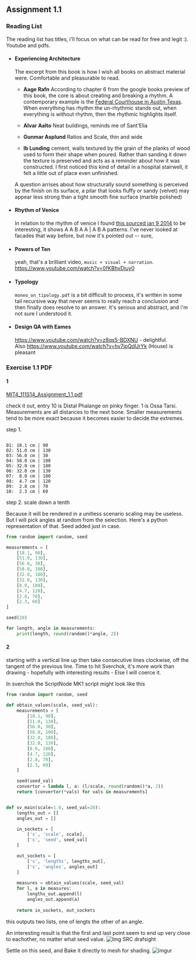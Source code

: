 ## Assignment 1.1

### Reading List 

The reading list has titles, i'll focus on what can be read for free and legit :). Youtube and pdfs. 

- #### Experiencing Architecture
  The excerpt from this book is how I wish all books on abstract material were. Comfortable and pleasurable to read. 

  - **Aage Rafn** 
  According to chapter 6 from the google books preview of this book, the core is about creating and breaking a rhythm. A contemporary example is the [Federal Courthouse in Austin Texas](http://en.wikipedia.org/wiki/Austin,_Texas#mediaviewer/File:Federal_Courthouse,_Austin,_TX_IMG_6339.JPG). When everything has rhythm the un-rhythmic stands out, when everything is without rhythm, then the rhythmic highlights itself.

  - **Alvar Aalto**
  Neat buildings, reminds me of Sant'Elia

  - **Gunmar Asplund**
  Ratios and Scale, thin and wide

  - **Ib Lunding** cement, walls textured by the grain of the planks of wood used to form their shape when poured. Rather than sanding it down the texture is preserved and acts as a reminder about how it was constructed. I first noticed this kind of detail in a hospital stairwell, it felt a little out of place even unfinished.

  A question arrises about how structurally sound something is perceived by the finish on its surface, a pilar that looks fluffy or sandy (velvet) may appear less strong than a tight smooth fine surface (marble polished)

- #### Rhythm of Venice
  In relation to the rhythm of venice I found [this sourced jan 9 2014](http://ocw.mit.edu/courses/architecture/4-111-introduction-to-architecture-environmental-design-spring-2014/readings/) to be interesting, it shows A A B A A | A B A patterns. I've never looked at facades that way before, but now it's pointed out -- sure, 

- #### Powers of Ten
  yeah, that's a brilliant video, `music + visual + narration`. 
  https://www.youtube.com/watch?v=0fKBhvDjuy0

- #### Typology
  `moneo_on_tipology.pdf` is a bit difficult to process, it's written in some tail recursive way that never seems to really reach a conclusion and then finally does resolve to an answer. It's serious and abstract, and i'm not sure I understood it. 

- #### Design QA with Eames
  https://www.youtube.com/watch?v=z8qs5-BDXNU - delightful.  
  Also https://www.youtube.com/watch?v=hv7ipQdUrYk (House) is pleasant

### Exercise 1.1 PDF

#### 1

[MIT4_111S14_Assignment_1.1.pdf](http://ocw.mit.edu/courses/architecture/4-111-introduction-to-architecture-environmental-design-spring-2014/assignments/MIT4_111S14_Assignment_1.1.pdf)

check it out, entry 10 is Distal Phalange on pinky finger. 1 is Ossa Tarsi. Measurements are all distances to the next bone. Smaller measurements tend to be more exact because it becomes easier to decide the extremes.

step 1.

```text

01: 18.1 cm | 90
02: 51.0 cm | 130
03: 56.0 cm | 30
04: 58.0 cm | 100
05: 32.0 cm | 180
06: 32.0 cm | 130
07:  8.0 cm | 180
08:  4.7 cm | 120
09:  2.8 cm | 70
10:  2.3 cm | 60
```

step 2. scale down a tenth

Because it will be rendered in a unitless scenario scaling may be useless. But I will pick angles at random from the selection. Here's a python representation of that. Seed added just in case.

```python
from random import random, seed

measurements = [
    [18.1, 90],
    [51.0, 130],
    [56.0, 30],
    [58.0, 100],
    [32.0, 180],
    [32.0, 130],
    [8.0, 180],
    [4.7, 120],
    [2.8, 70],
    [2.3, 60]
]

seed(20)

for length, angle in measurements:
    print(length, round(random()*angle, 2))

```

#### 2

starting with a vertical line up then take consecutive lines clockwise, off the tangent of the previous line.
Time to hit Sverchok, it's more work than drawing - hopefully with interesting results - Else I will coerce it.

In sverchok the ScriptNode MK1 script might look like this

```Python
from random import random, seed

def obtain_values(scale, seed_val):
    measurements = [
        [18.1, 90],
        [51.0, 130],
        [56.0, 30],
        [58.0, 100],
        [32.0, 180],
        [32.0, 130],
        [8.0, 180],
        [4.7, 120],
        [2.8, 70],
        [2.3, 60]
    ]

    seed(seed_val)
    convertor = lambda l, a: (l/scale, round(random()*a, 2))
    return [convertor(*vals) for vals in measurements]


def sv_main(scale=1.0, seed_val=20):
    lengths_out = []
    angles_out = []

    in_sockets = [
        ['s', 'scale', scale],
        ['s', 'seed', seed_val]
    ]

    out_sockets = [
        ['s', 'lengths', lengths_out],
        ['s', 'angles', angles_out]
    ]
    
    measures = obtain_values(scale, seed_val)
    for l, a in measures:
        lengths_out.append(l)
        angles_out.append(a)
    
    return in_sockets, out_sockets

```
this outputs two lists, one of lengts the other of an angle.

An interesting result is that the first and last point seem to end up very close to eachother, no matter what seed value. 
![Img SRC drafsight](https://cloud.githubusercontent.com/assets/619340/5712437/b8711f38-9ab2-11e4-9912-97c3942580af.png)

Settle on this seed, and Bake it directly to mesh for shading.
![imgur](https://cloud.githubusercontent.com/assets/619340/5712989/49a64858-9ab7-11e4-9ae2-830f55de4cfa.png)

